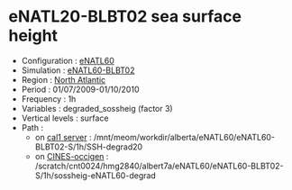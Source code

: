 # eNATL20-BLBT02 sea surface height

 - Configuration : [eNATL60](../simulations/eNATL60.md)
 - Simulation : [eNATL60-BLBT02](../simulations/eNATL60-BLBT02.md)
 - Region : [North Atlantic](../regions/eNATL.md)
 - Period : 01/07/2009-01/10/2010
 - Frequency : 1h
 - Variables : degraded_sossheig (factor 3)
 - Vertical levels : surface
 - Path : 
   - on [cal1 server](../platforms/cal1.md) : /mnt/meom/workdir/alberta/eNATL60/eNATL60-BLBT02-S/1h/SSH-degrad20
   - on [CINES-occigen](../platforms/occigen.md) : /scratch/cnt0024/hmg2840/albert7a/eNATL60/eNATL60-BLBT02-S/1h/sossheig-eNATL60-degrad
